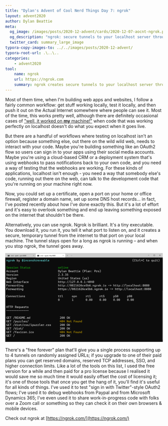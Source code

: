 ```yaml
---
title: "Dylan's Advent of Cool Nerd Things Day 7: ngrok"
layout: advent2020
author: Dylan Beattie
meta:
  og_image: /images/posts/2020-12-advent/cards/2020-12-07-aocnt-ngrok.png
  og_description: "ngrok: secure tunnels to your localhost server through any NAT or firewall."
  twitter_card: summary_large_image
typora-copy-images-to: ../../images/posts/2020-12-advent/
typora-root-url: .\..\..
categories:
    - advent2020
tool:
    name: ngrok
    url: https://ngrok.com
    summary: ngrok creates secure tunnels to your localhost server through any NAT or firewall.
---
```


Most of them time, when I'm building web apps and websites, I follow a fairly common workflow: get stuff working locally, test it locally, and then push it out on the Actual Internet somewhere where people can see it. Most of the time, this works pretty well, although there are definitely occasional cases of ["well, it worked on **my** machine!"](https://blog.codinghorror.com/the-works-on-my-machine-certification-program/) when code that was working perfectly on localhost doesn't do what you expect when it goes live.

But there are a handful of workflows where testing on localhost isn't an option because something else, out there on the wild wild web, needs to interact with your code. Maybe you're building something like an OAuth2 flow so users can sign in to your apps using their social media accounts. Maybe you're using a cloud-based CRM or a deployment system that's using webhooks to pass notifications back to your own code, and you need a way of testing that the webhooks are working. For these kinds of applications, localhost isn't enough - you need a way that somebody else's code, running out there on the web, can talk to the development code that you're running on your machine right now.

Now, you could set up a certificate, open a port on your home or office firewall, register a domain name, set up some DNS host records... in fact, I've posted recently about how I've done exactly this. But it's a lot of effort and it's easy to overlook something and end up leaving something exposed on the internet that shouldn't be there. 

Alternatively, you can use ngrok. Ngrok is brilliant. It's a tiny executable. You download it, you run it, you tell it what port to listen on, and it creates a secure, temporary tunnel from the internet to that port on your local machine. The tunnel stays open for a long as ngrok is running – and when you stop ngrok, the tunnel goes away. 

![image-20201206172913178](/images/posts/2020-12-advent/image-20201206172913178.png)

There's a "free forever" plan that'll give you a single process supporting up to 4 tunnels on randomly assigned URLs; if you upgrade to one of their paid plans you can get reserved domains, reserved TCP addresses, SSO, and higher connection limits. Like a lot of the tools on this list, I used the free version for a while and then paid for a pro license because I realised it would save me so much time it would easily offset the cost of licensing it; it's one of those tools that once you get the hang of it, you'll find it's useful for all kinds of things. I've used it to test "sign in with Twitter"-style OAuth2 flows; I've used it to debug webhooks from Paypal and from Microsoft Dynamics 365; I've even used it to share work-in-progress code with folks over a Zoom call or something so they can check it on their own browsers & mobile devices.

Check out ngrok at [https://ngrok.com/](https://ngrok.com/)


